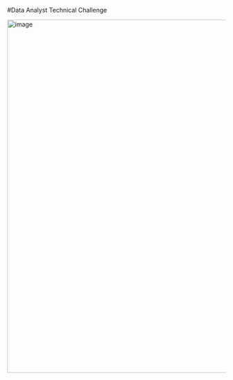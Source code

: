 #Data Analyst Technical Challenge


<img width="1918" height="813" alt="image" src="https://github.com/user-attachments/assets/27a3f87a-2845-4444-8aab-4f3cf010ed2e" />
